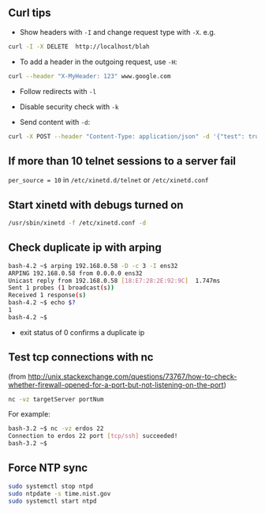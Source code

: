 ## Curl tips

-   Show headers with `-I` and change request type with `-X`. e.g.

``` sh
curl -I -X DELETE  http://localhost/blah
```

-   To add a header in the outgoing request, use `-H`:

``` sh
curl --header "X-MyHeader: 123" www.google.com
```

-   Follow redirects with `-l`
-   Disable security check with `-k`

- Send content with `-d`:

``` sh
curl -X POST --header "Content-Type: application/json" -d '{"test": true}' http://localhost/blah
```

## If more than 10 telnet sessions to a server fail

`per_source = 10`
in `/etc/xinetd.d/telnet` or `/etc/xinetd.conf`

## Start xinetd with debugs turned on

``` sh
/usr/sbin/xinetd -f /etc/xinetd.conf -d
```

## Check duplicate ip with arping

``` sh
bash-4.2 ~$ arping 192.168.0.58 -D -c 3 -I ens32
ARPING 192.168.0.58 from 0.0.0.0 ens32
Unicast reply from 192.168.0.58 [18:E7:28:2E:92:9C]  1.747ms
Sent 1 probes (1 broadcast(s))
Received 1 response(s)
bash-4.2 ~$ echo $?
1
bash-4.2 ~$
```

-   exit status of 0 confirms a duplicate ip

## Test tcp connections with nc

(from <http://unix.stackexchange.com/questions/73767/how-to-check-whether-firewall-opened-for-a-port-but-not-listening-on-the-port>)

``` sh
nc -vz targetServer portNum
```

For example:

``` sh
bash-3.2 ~$ nc -vz erdos 22
Connection to erdos 22 port [tcp/ssh] succeeded!
bash-3.2 ~$
```

## Force NTP sync

``` sh
sudo systemctl stop ntpd
sudo ntpdate -s time.nist.gov
sudo systemctl start ntpd
```
